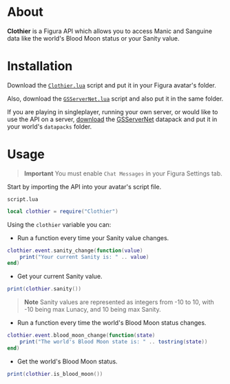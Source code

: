 # About

**Clothier** is a Figura API which allows you to access Manic and Sanguine data like the world's Blood Moon status or your Sanity value.

# Installation

Download the [`Clothier.lua`](Clothier.lua) script and put it in your Figura avatar's folder.

Also, download the [`GSServerNet.lua`](https://github.com/GrandpaScout/GSServerNet/blob/main/client/GSServerNet.lua) script and also put it in the same folder.

If you are playing in singleplayer, running your own server, or would like to use the API on a server, [download](https://download-directory.github.io/?url=https%3A%2F%2Fgithub.com%2FGrandpaScout%2FGSServerNet%2Ftree%2Fmain%2Fserver%2FGSServerNet) the [GSServerNet](https://github.com/GrandpaScout/GSServerNet/tree/main/server/GSServerNet) datapack and put it in your world's `datapacks` folder.

# Usage

> **Important**
> You must enable `Chat Messages` in your Figura Settings tab.

Start by importing the API into your avatar's script file.

`script.lua`
```lua
local clothier = require("Clothier")
```

Using the `clothier` variable you can:

- Run a function every time your Sanity value changes.
```lua
clothier.event.sanity_change(function(value)
    print("Your current Sanity is: " .. value)
end)
```
- Get your current Sanity value.
```lua
print(clothier.sanity())
```
> **Note**
> Sanity values are represented as integers from -10 to 10, with -10 being max Lunacy, and 10 being max Sanity.
- Run a function every time the world's Blood Moon status changes.
```lua
clothier.event.blood_moon_change(function(state)
    print("The world's Blood Moon state is: " .. tostring(state))
end)
```
- Get the world's Blood Moon status.
```lua
print(clothier.is_blood_moon())
```
